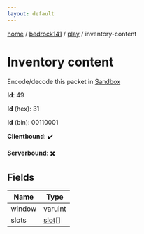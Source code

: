```yaml
---
layout: default
---
```


[home](/)  /  [bedrock141](/protocol/bedrock141)  /  [play](/protocol/bedrock141/play)  /  inventory-content

# Inventory content

Encode/decode this packet in [Sandbox](../../../sandbox/bedrock141#Play.InventoryContent)

**Id**: 49

**Id** (hex): 31

**Id** (bin): 00110001

**Clientbound**: ✔️

**Serverbound**: ✖️

## Fields

Name | Type
---|---
window | varuint
slots | [slot](/protocol/bedrock141/types/slot)[]
